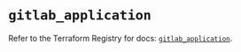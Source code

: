 # `gitlab_application`

Refer to the Terraform Registry for docs: [`gitlab_application`](https://registry.terraform.io/providers/gitlabhq/gitlab/17.10.0/docs/resources/application).
